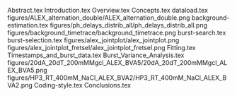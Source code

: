 Abstract.tex
Introduction.tex
Overview.tex
Concepts.tex
dataload.tex
figures/ALEX_alternation_double/ALEX_alternation_double.png
background-estimation.tex
figures/ph_delays_distrib_all/ph_delays_distrib_all.png
figures/background_timetrace/background_timetrace.png
burst-search.tex
burst-selection.tex
figures/alex_jointplot/alex_jointplot.png
figures/alex_jointplot_fretsel/alex_jointplot_fretsel.png
Fitting.tex
Timestamps_and_burst_data.tex
Burst_Variance_Analysis.tex
figures/20dA_20dT_200mMMgcl_ALEX_BVA5/20dA_20dT_200mMMgcl_ALEX_BVA5.png
figures/HP3_RT_400mM_NaCl_ALEX_BVA2/HP3_RT_400mM_NaCl_ALEX_BVA2.png
Coding-style.tex
Conclusions.tex
